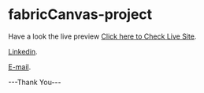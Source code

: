 # fabricCanvas-project

Have a look the live preview [Click here to Check Live Site](https://fabric-canvas-project.netlify.app/).

[Linkedin](https://www.linkedin.com/in/kongkon-biswas-a2374314a/).

[E-mail](kongkonbiswas3241@gmail.com).

---Thank You---